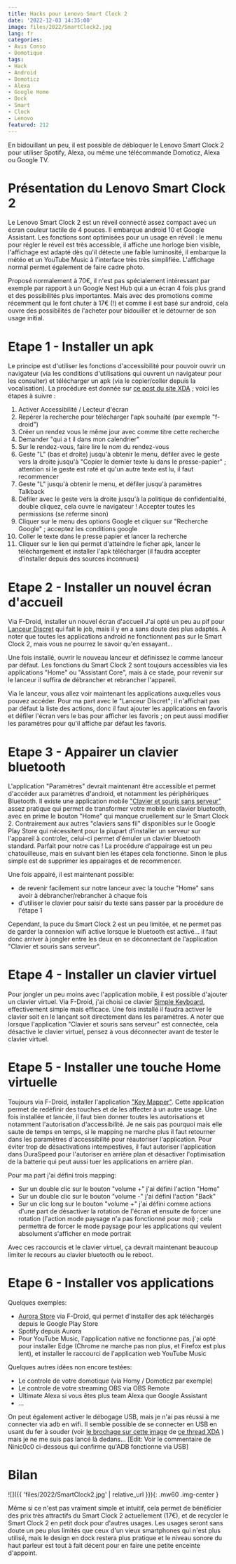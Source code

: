 ```yaml
---
title: Hacks pour Lenovo Smart Clock 2
date: '2022-12-03 14:35:00'
image: files/2022/SmartClock2.jpg
lang: fr
categories:
- Avis Conso
- Domotique
tags:
- Hack
- Android
- Domoticz
- Alexa
- Google Home
- Dock
- Smart
- Clock
- Lenovo
featured: 212
---
```


En bidouillant un peu, il est possible de débloquer le Lenovo Smart Clock 2 pour utiliser Spotify, Alexa, ou même une télécommande Domoticz, Alexa ou Google TV.

# Présentation du Lenovo Smart Clock 2
Le Lenovo Smart Clock 2 est un réveil connecté assez compact avec un écran couleur tactile de 4 pouces. Il embarque android 10 et Google Assistant.  Les fonctions sont optimisées pour un usage en réveil : le menu pour régler le réveil est très accessible, il affiche une horloge bien visible, l'affichage est adapté dès qu'il détecte une faible luminosité, il embarque la météo et un YouTube Music à l'interface très très simplifiée. L'affichage normal permet également de faire cadre photo.

Proposé normalement à 70€, il n'est pas spécialement intéressant par exemple par rapport à un Google Nest Hub qui a un écran 4 fois plus grand et des possibilités plus importantes. Mais avec des promotions comme récemment qui le font chuter à 17€ (!) et comme il est basé sur android, cela ouvre des possibilités de l'acheter pour bidouiller et le détourner de son usage initial.

# Etape 1 - Installer un apk
Le principe est d'utiliser les fonctions d'accessibilité pour pouvoir ouvrir un navigateur (via les conditions d'utilisations qui ouvrent un navigateur pour les consulter) et télécharger un apk (via le copier/coller depuis la vocalisation). La procédure est donnée sur [ce post du site XDA](https://forum.xda-developers.com/t/guide-installing-android-apps-on-the-lenovo-smart-clock-2.4393271/) ; voici les étapes à suivre :

1. Activer Accessibilité / Lecteur d'écran
2. Repérer la recherche pour télécharger l'apk souhaité (par exemple "f-droid")
3. Créer un rendez vous le même jour avec comme titre cette recherche
4. Demander "qui a t il dans mon calendrier"
5. Sur le rendez-vous, faire lire le nom du rendez-vous
6. Geste "L" (bas et droite) jusqu'à obtenir le menu, défiler avec le geste vers la droite jusqu'à "Copier le dernier texte lu dans le presse-papier" ; attention si le geste est raté et qu'un autre texte est lu, il faut recommencer 
7. Geste "L" jusqu'à obtenir le menu, et défiler jusqu'à paramètres Talkback
8. Défiler avec le geste vers la droite jusqu'à la politique de confidentialité, double cliquez, cela ouvre le navigateur !  Accepter toutes les permissions (se referme sinon)
9. Cliquer sur le menu des options Google et cliquer sur "Recherche Google" ; acceptez les conditions google
10. Coller le texte dans le presse papier et lancer la recherche
11. Cliquer sur le lien qui permet d'atteindre le ficher apk, lancer le téléchargement et installer l'apk télécharger (il faudra accepter d'installer depuis des sources inconnues)

# Etape 2 - Installer un nouvel écran d'accueil
Via F-Droid, installer un nouvel écran d'accueil J'ai opté un peu au pif pour [Lanceur Discret](https://f-droid.org/fr/packages/com.vincent_falzon.discreetlauncher/) qui fait le job, mais il y en a sans doute des plus adaptés. A noter que toutes les applications android ne fonctionnent pas sur le Smart Clock 2, mais vous ne pourrez le savoir qu'en essayant...

Une fois installé, ouvrir le nouveau lanceur et définissez le comme lanceur par défaut. Les fonctions du Smart Clock 2 sont toujours accessibles via les applications "Home" ou "Assistant Core", mais à ce stade, pour revenir sur le lanceur il suffira de débrancher et rebrancher l'appareil.

Via le lanceur, vous allez voir maintenant les applications auxquelles vous pouvez accéder. Pour ma part avec le "Lanceur Discret"; il n'affichait pas par défaut la liste des actions, donc il faut ajouter les applications en favoris et défiler l'écran vers le bas pour afficher les favoris ; on peut aussi modifier les paramètres pour qu'il affiche par défaut les favoris. 



# Etape 3 - Appairer un clavier bluetooth

L'application "Paramètres" devrait maintenant être accessible et permet d'accéder aux paramètres d'android, et notamment les périphériques Bluetooth. Il existe une application mobile ["Clavier et souris sans serveur"](https://play.google.com/store/apps/details?id=io.appground.blek)  assez pratique qui permet de transformer votre mobile en clavier bluetooth, avec en prime le bouton "Home" qui manque cruellement sur le Smart Clock 2. Contrairement aux autres "claviers sans fil" disponibles sur le Google Play Store qui nécessitent pour la plupart d'installer un serveur sur l'appareil à controler, celui-ci permet d'émuler un clavier bluetooth standard. Parfait pour notre cas ! La procédure d'appairage est un peu chatouilleuse, mais en suivant bien les étapes cela fonctionne. Sinon le plus simple est de supprimer les appairages et de recommencer.

Une fois appairé, il est maintenant possible:
- de revenir facilement sur notre lanceur avec la touche "Home" sans avoir à débrancher/rebrancher à chaque fois
- d'utiliser le clavier pour saisir du texte sans passer par la procédure de l'étape 1

Cependant, la puce du Smart Clock 2 est un peu limitée, et ne permet pas de garder la connexion wifi active lorsque le bluetooth est activé... il faut donc arriver à jongler entre les deux en se déconnectant de l'application "Clavier et souris sans serveur".

# Etape 4 - Installer un clavier virtuel

Pour jongler un peu moins avec l'application mobile, il est possible d'ajouter un clavier virtuel. Via F-Droid, j'ai choisi ce clavier [Simple Keyboard](https://f-droid.org/fr/packages/rkr.simplekeyboard.inputmethod/), effectivement simple mais efficace. Une fois installé il faudra activer le clavier soit en le lançant soit directement dans les paramètres. A noter que lorsque l'application "Clavier et souris sans serveur" est connectée, cela désactive le clavier virtuel, pensez à vous déconnecter avant de tester le clavier virtuel.

# Etape 5 - Installer une touche Home virtuelle
Toujours via F-Droid, installer l'application ["Key Mapper"](https://f-droid.org/fr/packages/io.github.sds100.keymapper/). Cette application permet de redéfinir des touches et de les affecter à un autre usage. Une fois installée et lancée, il faut bien donner toutes les autorisations et notamment l'autorisation d'accessibilité. Je ne sais pas pourquoi mais elle saute de temps en temps, si le mapping ne marche plus il faut retourner dans les paramètres d'accessibilité pour réautoriser l'application. Pour éviter trop de désactivations intempestives, il faut autoriser l'application dans DuraSpeed pour l'autoriser en arrière plan et désactiver l'optimisation de la batterie qui peut aussi tuer les applications en arrière plan.

Pour ma part j'ai défini trois mapping:
- Sur un double clic sur le bouton "volume +" j'ai défini l'action "Home"
- Sur un double clic sur le bouton "volume -" j'ai défini l'action "Back"
- Sur un clic long sur le bouton "volume +" j'ai défini comme actions d'une part de désactiver la rotation de l'écran et ensuite de forcer une rotation (l'action mode paysage n'a pas fonctionné pour moi) ; cela permettra de forcer le mode paysage pour les applications qui veulent absolument s'afficher en mode portrait

Avec ces raccourcis et le clavier virtuel, ça devrait maintenant beaucoup limiter le recours au clavier bluetooth ou le reboot.

# Etape 6 - Installer vos applications

Quelques exemples:
- [Aurora Store](https://f-droid.org/fr/packages/com.aurora.store/) via F-Droid, qui permet d'installer des apk téléchargés depuis le Google Play Store
- Spotify depuis Aurora
- Pour YouTube Music, l'application native ne fonctionne pas, j'ai opté pour installer Edge (Chrome ne marche pas non plus, et Firefox est plus lent), et installer le raccourci de l'application web YouTube Music


Quelques autres idées non encore testées:
- Le controle de votre domotique (via Homy / Domoticz par exemple)
- Le controle de votre streaming OBS via OBS Remote
- Ultimate Alexa si vous êtes plus team Alexa que Google Assistant
- ...

On peut également activer le débogage USB, mais je n'ai pas réussi à me connecter via adb en wifi. Il semble possible de se connecter en USB en usant du fer à souder (voir [le brochage sur cette image](https://forum.xda-developers.com/attachments/pxl_20211213_060806763-jpg.5481123/) de [ce thread XDA](https://forum.xda-developers.com/t/lets-get-started-on-the-lenovo-smart-clock-2.4374455/) ) mais je ne me suis pas lancé là dedans...  [Edit: Voir le commentaire de Ninic0c0 ci-dessous qui confirme qu'ADB fonctionne via USB]


# Bilan
![]({{ 'files/2022/SmartClock2.jpg' | relative_url }}){: .mw60 .img-center }

Même si ce n'est pas vraiment simple et intuitif, cela permet de bénéficier des prix très attractifs du Smart Clock 2 actuellement (17€), et de recycler le Smart Clock 2 en petit dock pour d'autres usages. Les usages seront sans doute un peu plus limités que ceux d'un vieux smartphones qui n'est plus utilisé, mais le design en dock restera plus pratique et le niveau sonore du haut parleur est tout à fait décent pour en faire une petite enceinte d'appoint.
